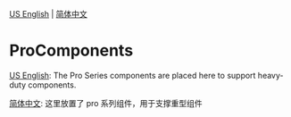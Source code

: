 [US English](./README.en-US.md) | [简体中文](./README.zh-CN.md) 

# ProComponents

[US English](./README.en-US.md): The Pro Series components are placed here to support heavy-duty components.

[简体中文](./README.zh-CN.md): 这里放置了 pro 系列组件，用于支撑重型组件